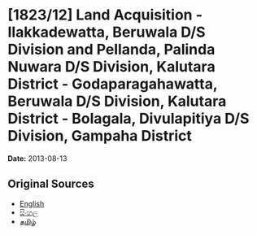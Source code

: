 # [1823/12] Land Acquisition - Ilakkadewatta, Beruwala D/S Division and Pellanda, Palinda Nuwara D/S Division, Kalutara District - Godaparagahawatta, Beruwala D/S Division, Kalutara District - Bolagala, Divulapitiya D/S Division, Gampaha District

**Date:** 2013-08-13

## Original Sources

- [English](https://documents.gov.lk/view/extra-gazettes/2013/8/1823-12_E.pdf)
- [සිංහල](https://documents.gov.lk/view/extra-gazettes/2013/8/1823-12_S.pdf)
- [தமிழ்](https://documents.gov.lk/view/extra-gazettes/2013/8/1823-12_T.pdf)
